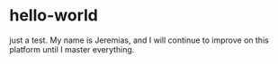 # hello-world
just a test.
My name is Jeremias, and I will continue to improve on this platform until I master everything.
